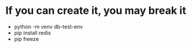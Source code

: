 # If you can create it, you may break it

- python -m venv db-test-env
- pip install redis
- pip freeze
